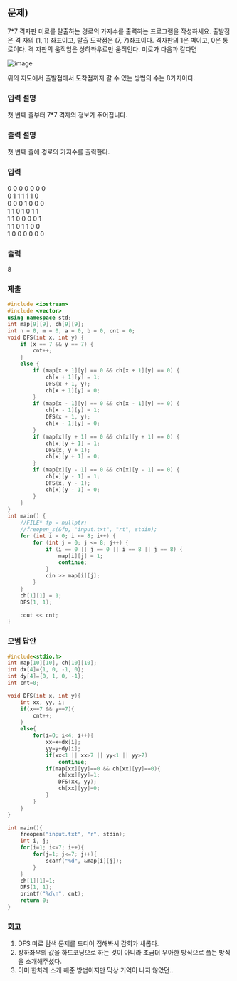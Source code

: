 ## 문제)
7*7 격자판 미로를 탈출하는 경로의 가지수를 출력하는 프로그램을 작성하세요. 출발점은 격
자의 (1, 1) 좌표이고, 탈출 도착점은 (7, 7)좌표이다. 격자판의 1은 벽이고, 0은 통로이다. 격
자판의 움직임은 상하좌우로만 움직인다. 미로가 다음과 같다면

![image](https://user-images.githubusercontent.com/75019048/173371237-354d2092-7332-49a2-8a32-a9fa76c16610.png)

위의 지도에서 출발점에서 도착점까지 갈 수 있는 방법의 수는 8가지이다.

### 입력 설명
첫 번째 줄부터 7*7 격자의 정보가 주어집니다.

### 출력 설명
첫 번째 줄에 경로의 가지수를 출력한다.

### 입력
0 0 0 0 0 0 0\
0 1 1 1 1 1 0\
0 0 0 1 0 0 0\
1 1 0 1 0 1 1\
1 1 0 0 0 0 1\
1 1 0 1 1 0 0\
1 0 0 0 0 0 0

### 출력
8

### 제출
``` Cpp
#include <iostream>
#include <vector>
using namespace std;
int map[9][9], ch[9][9];
int n = 0, m = 0, a = 0, b = 0, cnt = 0;
void DFS(int x, int y) {
    if (x == 7 && y == 7) {
        cnt++;
    }
    else {
        if (map[x + 1][y] == 0 && ch[x + 1][y] == 0) {
            ch[x + 1][y] = 1;
            DFS(x + 1, y);
            ch[x + 1][y] = 0;
        }
        if (map[x - 1][y] == 0 && ch[x - 1][y] == 0) {
            ch[x - 1][y] = 1;
            DFS(x - 1, y);
            ch[x - 1][y] = 0;
        }
        if (map[x][y + 1] == 0 && ch[x][y + 1] == 0) {
            ch[x][y + 1] = 1;
            DFS(x, y + 1);
            ch[x][y + 1] = 0;
        }
        if (map[x][y - 1] == 0 && ch[x][y - 1] == 0) {
            ch[x][y - 1] = 1;
            DFS(x, y - 1);
            ch[x][y - 1] = 0;
        }
    }
}
int main() {
    //FILE* fp = nullptr;
    //freopen_s(&fp, "input.txt", "rt", stdin);
    for (int i = 0; i <= 8; i++) {
        for (int j = 0; j <= 8; j++) {
            if (i == 0 || j == 0 || i == 8 || j == 8) {
                map[i][j] = 1;
                continue;
            }
            cin >> map[i][j];
        }
    }
    ch[1][1] = 1;
    DFS(1, 1);

    cout << cnt;
}
```

### 모범 답안
``` Cpp
#include<stdio.h>
int map[10][10], ch[10][10];
int dx[4]={1, 0, -1, 0};
int dy[4]={0, 1, 0, -1};
int cnt=0;

void DFS(int x, int y){    
    int xx, yy, i;
    if(x==7 && y==7){
        cnt++;
    }
    else{
        for(i=0; i<4; i++){
            xx=x+dx[i];
            yy=y+dy[i];
            if(xx<1 || xx>7 || yy<1 || yy>7)
                continue;
            if(map[xx][yy]==0 && ch[xx][yy]==0){
                ch[xx][yy]=1;
                DFS(xx, yy);
                ch[xx][yy]=0;
            }        
        }
    }
}

int main(){
    freopen("input.txt", "r", stdin);
    int i, j;
    for(i=1; i<=7; i++){
        for(j=1; j<=7; j++){
            scanf("%d", &map[i][j]);
        }
    }
    ch[1][1]=1;
    DFS(1, 1);
    printf("%d\n", cnt);
    return 0;
}
```

### 회고
1. DFS 미로 탐색 문제를 드디어 접해봐서 감회가 새롭다.
2. 상하좌우의 값을 하드코딩으로 하는 것이 아니라 조금더 우아한 방식으로 풀는 방식을 소개해주셨다.
3. 이미 한차례 소개 해준 방법이지만 막상 기억이 나지 않았던..
